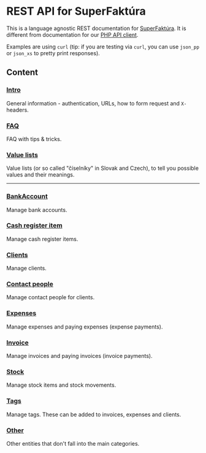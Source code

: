 # REST API for SuperFaktúra

This is a language agnostic REST documentation for [SuperFaktúra](https://www.superfaktura.sk).
It is different from documentation for our [PHP API client](https://github.com/superfaktura/apiclient).

Examples are using `curl` (tip: if you are testing via `curl`, you can use `json_pp` or `json_xs` to pretty print responses).


## Content


### [Intro](intro.md)

General information - authentication, URLs, how to form request and `X-`headers.


### [FAQ](faq.md)

FAQ with tips & tricks.


### [Value lists](value_lists.md)

Value lists (or so called "číselníky" in Slovak and Czech), to tell you possible values and their meanings.


- - - - - - - - - - - - - - - - - - - - - - - - - - - - - - - - - - - - - - - - - - - - - - - - - - - - - - - - - - - - 


### [BankAccount](bank-account.md)

Manage bank accounts.


### [Cash register item](cash-register-item.md)

Manage cash register items.


### [Clients](clients.md)

Manage clients.


### [Contact people](contact-people.md)

Manage contact people for clients.


### [Expenses](expenses.md)

Manage expenses and paying expenses (expense payments).


### [Invoice](invoice.md)

Manage invoices and paying invoices (invoice payments).


### [Stock](stock.md)

Manage stock items and stock movements.


### [Tags](tags.md)

Manage tags. These can be added to invoices, expenses and clients.


### [Other](other.md)

Other entities that don't fall into the main categories.
